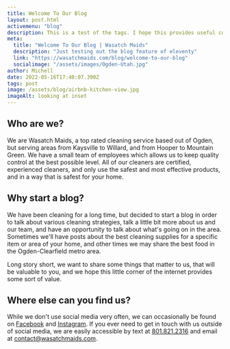 ```yaml
---
title: Welcome To Our Blog
layout: post.html
activemenu: "blog"
description: This is a test of the tags. I hope this provides useful content!
meta:
  title: "Welcome To Our Blog | Wasatch Maids"
  description: "Just testing out the blog feature of eleventy"
  link: "https://wasatchmaids.com/blog/welcome-to-our-blog"
  socialimage: "/assets/images/Ogden-Utah.jpg"
author: Michell
date: 2022-05-16T17:40:07.390Z
tags: post
image: /assets/blog/airbnb-kitchen-view.jpg
imageAlt: looking at inset
---
```


## Who are we?

We are Wasatch Maids, a top rated cleaning service based out of Ogden, but serving areas from Kaysville to Willard, and from Hooper to Mountain Green. We have a small team of employees which allows us to keep quality control at the best possible level. All of our cleaners are certified, experienced cleaners, and only use the safest and most effective products, and in a way that is safest for your home.

## Why start a blog?

We have been cleaning for a long time, but decided to start a blog in order to talk about various cleaning strategies, talk a little bit more about us and our team, and have an opportunity to talk about what's going on in the area. Sometimes we'll have posts about the best cleaning supplies for a specific item or area of your home, and other times we may share the best food in the Ogden-Clearfield metro area.

Long story short, we want to share some things that matter to us, that will be valuable to you, and we hope this little corner of the internet provides some sort of value.

## Where else can you find us?

While we don't use social media very often, we can occasionally be found on [Facebook](https://facebook.com/wasatchmaids) and [Instagram](https://instagram.com/wasatchmaids). If you ever need to get in touch with us outside of social media, we are easily accessible by text at [801.821.2316](sms:8018212316) and email at [contact@wasatchmaids.com](mailto:contact@wasatchmaids.com).
